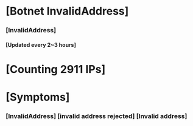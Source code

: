 # [Botnet InvalidAddress]
### [InvalidAddress]
#### [Updated every 2~3 hours]

# [Counting 2911 IPs]

# [Symptoms] 

###   [InvalidAddress] [invalid address rejected] [Invalid address]
